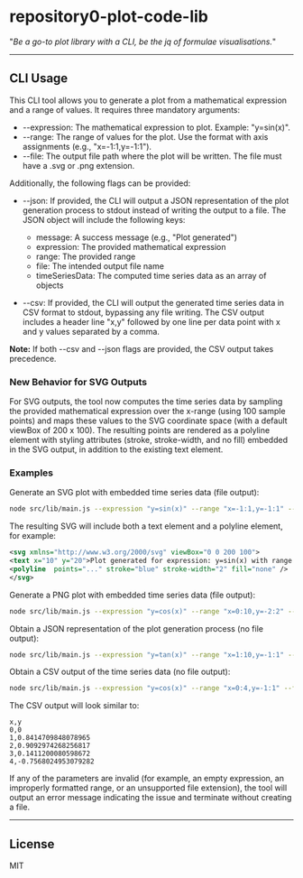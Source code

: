 # repository0-plot-code-lib

"_Be a go-to plot library with a CLI, be the jq of formulae visualisations._"

---

## CLI Usage

This CLI tool allows you to generate a plot from a mathematical expression and a range of values. It requires three mandatory arguments:

- --expression: The mathematical expression to plot. Example: "y=sin(x)".
- --range: The range of values for the plot. Use the format with axis assignments (e.g., "x=-1:1,y=-1:1").
- --file: The output file path where the plot will be written. The file must have a .svg or .png extension.

Additionally, the following flags can be provided:

- --json: If provided, the CLI will output a JSON representation of the plot generation process to stdout instead of writing the output to a file. The JSON object will include the following keys:
  - message: A success message (e.g., "Plot generated")
  - expression: The provided mathematical expression
  - range: The provided range
  - file: The intended output file name
  - timeSeriesData: The computed time series data as an array of objects

- --csv: If provided, the CLI will output the generated time series data in CSV format to stdout, bypassing any file writing. The CSV output includes a header line "x,y" followed by one line per data point with x and y values separated by a comma.

**Note:** If both --csv and --json flags are provided, the CSV output takes precedence.

### New Behavior for SVG Outputs

For SVG outputs, the tool now computes the time series data by sampling the provided mathematical expression over the x-range (using 100 sample points) and maps these values to the SVG coordinate space (with a default viewBox of 200 x 100). The resulting points are rendered as a polyline element with styling attributes (stroke, stroke-width, and no fill) embedded in the SVG output, in addition to the existing text element.

### Examples

Generate an SVG plot with embedded time series data (file output):

```bash
node src/lib/main.js --expression "y=sin(x)" --range "x=-1:1,y=-1:1" --file output.svg
```

The resulting SVG will include both a text element and a polyline element, for example:

```xml
<svg xmlns="http://www.w3.org/2000/svg" viewBox="0 0 200 100">
<text x="10" y="20">Plot generated for expression: y=sin(x) with range: x=-1:1,y=-1:1</text>
<polyline  points="..." stroke="blue" stroke-width="2" fill="none" />
</svg>
```

Generate a PNG plot with embedded time series data (file output):

```bash
node src/lib/main.js --expression "y=cos(x)" --range "x=0:10,y=-2:2" --file output.png
```

Obtain a JSON representation of the plot generation process (no file output):

```bash
node src/lib/main.js --expression "y=tan(x)" --range "x=1:10,y=-1:1" --file output.svg --json
```

Obtain a CSV output of the time series data (no file output):

```bash
node src/lib/main.js --expression "y=cos(x)" --range "x=0:4,y=-1:1" --file output.svg --csv
```

The CSV output will look similar to:

```
x,y
0,0
1,0.8414709848078965
2,0.9092974268256817
3,0.1411200080598672
4,-0.7568024953079282
```

If any of the parameters are invalid (for example, an empty expression, an improperly formatted range, or an unsupported file extension),
the tool will output an error message indicating the issue and terminate without creating a file.

---

## License

MIT
